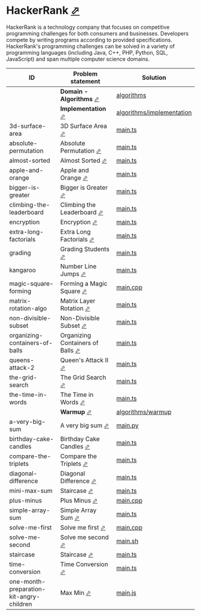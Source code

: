 # HackerRank [⬀](https://www.hackerrank.com/)


HackerRank is a technology company that focuses on competitive programming challenges for both consumers and businesses. Developers compete by writing programs according to provided specifications. HackerRank's programming challenges can be solved in a variety of programming languages (including Java, C++, PHP, Python, SQL, JavaScript) and span multiple computer science domains.

| ID                                       | Problem statement                                                                                                  | Solution                                                                    |
|------------------------------------------|--------------------------------------------------------------------------------------------------------------------|-----------------------------------------------------------------------------|
|                                          | **Domain - Algorithms** [⬀](https://www.hackerrank.com/domains/algorithms/warmup)                                  | [algorithms](algorithms/)                                                   |
|                                          | **Implementation** [⬀](https://www.hackerrank.com/domains/algorithms?filters%5Bsubdomains%5D%5B%5D=implementation) | [algorithms/implementation](algorithms/implementation/)                     |
| 3d-surface-area                          | 3D Surface Area [⬀](https://www.hackerrank.com/challenges/3d-surface-area)                                         | [main.ts](algorithms/implementation/3d-surface-area/main.ts)                |
| absolute-permutation                     | Absolute Permutation [⬀](https://www.hackerrank.com/challenges/absolute-permutation)                               | [main.ts](algorithms/implementation/absolute-permutation/main.ts)           |
| almost-sorted                            | Almost Sorted [⬀](https://www.hackerrank.com/challenges/almost-sorted)                                             | [main.ts](algorithms/implementation/almost-sorted/main.ts)                  |
| apple-and-orange                         | Apple and Orange [⬀](https://www.hackerrank.com/challenges/apple-and-orange)                                       | [main.ts](algorithms/implementation/apple-and-orange/main.ts)               |
| bigger-is-greater                        | Bigger is Greater [⬀](https://www.hackerrank.com/challenges/bigger-is-greater)                                     | [main.ts](algorithms/implementation/bigger-is-greater/main.ts)              |
| climbing-the-leaderboard                 | Climbing the Leaderboard [⬀](https://www.hackerrank.com/challenges/climbing-the-leaderboard)                       | [main.ts](algorithms/implementation/climbing-the-leaderboard/main.ts)       |
| encryption                               | Encryption [⬀](https://www.hackerrank.com/challenges/encryption)                                                   | [main.ts](algorithms/implementation/encryption/main.ts)                     |
| extra-long-factorials                    | Extra Long Factorials [⬀](https://www.hackerrank.com/challenges/extra-long-factorials)                             | [main.ts](algorithms/implementation/extra-long-factorials/main.ts)          |
| grading                                  | Grading Students [⬀](https://www.hackerrank.com/challenges/grading)                                                | [main.ts](algorithms/implementation/grading/main.ts)                        |
| kangaroo                                 | Number Line Jumps [⬀](https://www.hackerrank.com/challenges/kangaroo)                                              | [main.ts](algorithms/implementation/kangaroo/main.ts)                       |
| magic-square-forming                     | Forming a Magic Square [⬀](https://www.hackerrank.com/challenges/magic-square-forming)                             | [main.cpp](algorithms/implementation/magic-square-forming/main.cpp)         |
| matrix-rotation-algo                     | Matrix Layer Rotation [⬀](https://www.hackerrank.com/challenges/matrix-rotation-algo)                              | [main.ts](algorithms/implementation/matrix-rotation-algo/main.ts)           |
| non-divisible-subset                     | Non-Divisible Subset [⬀](https://www.hackerrank.com/challenges/non-divisible-subset)                               | [main.ts](algorithms/implementation/non-divisible-subset/main.ts)           |
| organizing-containers-of-balls           | Organizing Containers of Balls [⬀](https://www.hackerrank.com/challenges/organizing-containers-of-balls)           | [main.ts](algorithms/implementation/organizing-containers-of-balls/main.ts) |
| queens-attack-2                          | Queen's Attack II [⬀](https://www.hackerrank.com/challenges/queens-attack-2)                                       | [main.ts](algorithms/implementation/queens-attack-2/main.ts)                |
| the-grid-search                          | The Grid Search [⬀](https://www.hackerrank.com/challenges/the-grid-search)                                         | [main.ts](algorithms/implementation/the-grid-search/main.ts)                |
| the-time-in-words                        | The Time in Words [⬀](https://www.hackerrank.com/challenges/the-time-in-words)                                     | [main.ts](algorithms/implementation/the-time-in-words/main.ts)              |
|                                          | **Warmup** [⬀](https://www.hackerrank.com/domains/algorithms?filters%5Bsubdomains%5D%5B%5D=warmup)                 | [algorithms/warmup](algorithms/warmup/)                                     |
| a-very-big-sum                           | A very big sum [⬀](https://www.hackerrank.com/challenges/a-very-big-sum)                                           | [main.py](algorithms/warmup/a-very-big-sum/main.py)                         |
| birthday-cake-candles                    | Birthday Cake Candles [⬀](https://www.hackerrank.com/challenges/birthday-cake-candles)                             | [main.ts](algorithms/warmup/birthday-cake-candles/main.ts)                  |
| compare-the-triplets                     | Compare the Triplets [⬀](https://www.hackerrank.com/challenges/compare-the-triplets)                               | [main.ts](algorithms/warmup/compare-the-triplets/main.ts)                   |
| diagonal-difference                      | Diagonal Difference [⬀](https://www.hackerrank.com/challenges/diagonal-difference)                                 | [main.ts](algorithms/warmup/diagonal-difference/main.ts)                    |
| mini-max-sum                             | Staircase [⬀](https://www.hackerrank.com/challenges/staircase)                                                     | [main.ts](algorithms/warmup/mini-max-sum/main.ts)                           |
| plus-minus                               | Plus Minus [⬀](https://www.hackerrank.com/challenges/plus-minus)                                                   | [main.cpp](algorithms/warmup/plus-minus/main.cpp)                           |
| simple-array-sum                         | Simple Array Sum [⬀](https://www.hackerrank.com/challenges/simple-array-sum)                                       | [main.ts](algorithms/warmup/simple-array-sum/main.ts)                       |
| solve-me-first                           | Solve me first [⬀](https://www.hackerrank.com/challenges/solve-me-first)                                           | [main.cpp](algorithms/warmup/solve-me-first/main.cpp)                       |
| solve-me-second                          | Solve me second [⬀](https://www.hackerrank.com/challenges/solve-me-second)                                         | [main.sh](algorithms/warmup/solve-me-second/main.sh)                        |
| staircase                                | Staircase [⬀](https://www.hackerrank.com/challenges/staircase)                                                     | [main.ts](algorithms/warmup/staircase/main.ts)                              |
| time-conversion                          | Time Conversion [⬀](https://www.hackerrank.com/challenges/time-conversion)                                         | [main.ts](algorithms/warmup/time-conversion/main.ts)                        |
| one-month-preparation-kit-angry-children | Max Min [⬀](https://www.hackerrank.com/challenges/one-month-preparation-kit-angry-children/problem)                | [main.js](one-month-preparation-kit-angry-children/main.js)                 |

